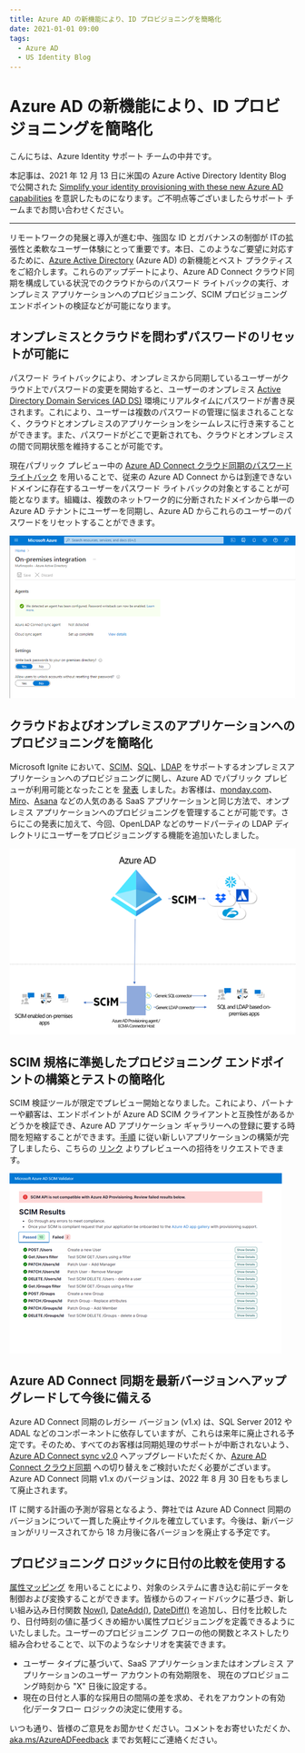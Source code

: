 ```yaml
---
title: Azure AD の新機能により、ID プロビジョニングを簡略化
date: 2021-01-01 09:00
tags:
  - Azure AD
  - US Identity Blog
---
```


# Azure AD の新機能により、ID プロビジョニングを簡略化

こんにちは、Azure Identity サポート チームの中井です。

本記事は、2021 年 12 月 13 日に米国の Azure Active Directory Identity Blog で公開された [Simplify your identity provisioning with these new Azure AD capabilities](https://techcommunity.microsoft.com/t5/azure-active-directory-identity/simplify-your-identity-provisioning-with-these-new-azure-ad/ba-p/2466922) を意訳したものになります。ご不明点等ございましたらサポート チームまでお問い合わせください。

----

リモートワークの発展と導入が進む中、強固な ID とガバナンスの制御が ITの拡張性と柔軟なユーザー体験にとって重要です。本日、このようなご要望に対応するために、[Azure Active Directory](https://docs.microsoft.com/ja-jp/azure/active-directory/) (Azure AD) の新機能とベスト プラクティスをご紹介します。これらのアップデートにより、Azure AD Connect クラウド同期を構成している状況でのクラウドからのパスワード ライトバックの実行、オンプレミス アプリケーションへのプロビジョニング、SCIM プロビジョニング エンドポイントの検証などが可能になります。

## オンプレミスとクラウドを問わずパスワードのリセットが可能に

パスワード ライトバックにより、オンプレミスから同期しているユーザーがクラウド上でパスワードの変更を開始すると、ユーザーのオンプレミス [Active Directory Domain Services (AD DS)](https://docs.microsoft.com/ja-jp/azure/active-directory-domain-services/overview) 環境にリアルタイムにパスワードが書き戻されます。これにより、ユーザーは複数のパスワードの管理に悩まされることなく、クラウドとオンプレミスのアプリケーションをシームレスに行き来することができます。また、パスワードがどこで更新されても、クラウドとオンプレミスの間で同期状態を維持することが可能です。

現在パブリック プレビュー中の [Azure AD Connect クラウド同期のパスワード ライトバック](https://docs.microsoft.com/ja-jp/azure/active-directory/authentication/tutorial-enable-cloud-sync-sspr-writeback) を用いることで、従来の Azure AD Connect からは到達できないドメインに存在するユーザーをパスワード ライトバックの対象とすることが可能となります。組織は、複数のネットワーク的に分断されたドメインから単一の Azure AD テナントにユーザーを同期し、Azure AD からこれらのユーザーのパスワードをリセットすることができます。

![](./simplify-your-identity-provisioning-with-these-new-azure-ad/on-premesis-integration.png)

## クラウドおよびオンプレミスのアプリケーションへのプロビジョニングを簡略化

Microsoft Ignite において、[SCIM](https://docs.microsoft.com/ja-jp/azure/active-directory/app-provisioning/on-premises-scim-provisioning)、[SQL](https://docs.microsoft.com/ja-jp/azure/active-directory/app-provisioning/tutorial-ecma-sql-connector)、[LDAP](https://docs.microsoft.com/ja-jp/azure/active-directory/app-provisioning/on-premises-ldap-connector-configure) をサポートするオンプレミスアプリケーションへのプロビジョニングに関し、Azure AD でパブリック プレビューが利用可能となったことを [発表](https://jpazureid.github.io/blog/azure-active-directory/identity-at-ignite-strengthen-resilience-with-identity/) しました。お客様は、[monday.com](https://docs.microsoft.com/ja-jp/azure/active-directory/saas-apps/mondaycom-provisioning-tutorial)、[Miro](https://docs.microsoft.com/ja-jp/azure/active-directory/saas-apps/miro-provisioning-tutorial)、[Asana](https://docs.microsoft.com/ja-jp/azure/active-directory/saas-apps/asana-provisioning-tutorial) などの人気のある SaaS アプリケーションと同じ方法で、オンプレミス アプリケーションへのプロビジョニングを管理することが可能です。さらにこの発表に加えて、今回、OpenLDAP などのサードパーティの LDAP ディレクトリにユーザーをプロビジョニングする機能を追加いたしました。

![](./simplify-your-identity-provisioning-with-these-new-azure-ad/azure-ad.png)

## SCIM 規格に準拠したプロビジョニング エンドポイントの構築とテストの簡略化

SCIM 検証ツールが限定でプレビュー開始となりました。これにより、パートナーや顧客は、エンドポイントが Azure AD SCIM クライアントと互換性があるかどうかを検証でき、Azure AD アプリケーション ギャラリーへの登録に要する時間を短縮することができます。[手順](https://docs.microsoft.com/ja-jp/azure/active-directory/app-provisioning/use-scim-to-provision-users-and-groups) に従い新しいアプリケーションの構築が完了しましたら、こちらの [リンク](https://forms.office.com/pages/responsepage.aspx?id=v4j5cvGGr0GRqy180BHbR7dZme7gPidCseyJdx2X-31UNUlLU05EVTg0MjBKNU1CV1ZDVkJZU0pVWC4u) よりプレビューへの招待をリクエストできます。

![](./simplify-your-identity-provisioning-with-these-new-azure-ad/scim-results.png)

## Azure AD Connect 同期を最新バージョンへアップグレードして今後に備える

Azure AD Connect 同期のレガシー バージョン (v1.x) は、SQL Server 2012 や ADAL などのコンポーネントに依存していますが、これらは来年に廃止される予定です。そのため、すべてのお客様は同期処理のサポートが中断されないよう、[Azure AD Connect sync v2.0](https://docs.microsoft.com/ja-jp/azure/active-directory/hybrid/reference-connect-version-history) へアップグレードいただくか、[Azure AD Connect クラウド同期](https://docs.microsoft.com/ja-jp/azure/active-directory/cloud-sync/what-is-cloud-sync) への切り替えをご検討いただく必要がございます。Azure AD Connect 同期 v1.x のバージョンは、2022 年 8 月 30 日をもちまして廃止されます。

IT に関する計画の予測が容易となるよう、弊社では Azure AD Connect 同期のバージョンについて一貫した廃止サイクルを確立しています。今後は、新バージョンがリリースされてから 18 カ月後に各バージョンを廃止する予定です。

## プロビジョニング ロジックに日付の比較を使用する

[属性マッピング](https://docs.microsoft.com/ja-jp/azure/active-directory/app-provisioning/functions-for-customizing-application-data) を用いることにより、対象のシステムに書き込む前にデータを制御および変換することができます。皆様からのフィードバックに基づき、新しい組み込み日付関数 [Now()](https://docs.microsoft.com/ja-jp/azure/active-directory/app-provisioning/functions-for-customizing-application-data#now), [DateAdd()](https://docs.microsoft.com/ja-jp/azure/active-directory/app-provisioning/functions-for-customizing-application-data#dateadd), [DateDiff()](https://docs.microsoft.com/ja-jp/azure/active-directory/app-provisioning/functions-for-customizing-application-data#datediff) を追加し、日付を比較したり、日付時刻の値に基づくきめ細かい属性プロビジョニングを定義できるようにいたしました。ユーザーのプロビジョニング フローの他の関数とネストしたり組み合わせることで、以下のようなシナリオを実装できます。

- ユーザー タイプに基づいて、SaaS アプリケーションまたはオンプレミス アプリケーションのユーザー アカウントの有効期限を、 現在のプロビジョニング時刻から "X" 日後に設定する。
- 現在の日付と人事的な採用日の間隔の差を求め、それをアカウントの有効化/データフロー ロジックの決定に使用する。

いつも通り、皆様のご意見をお聞かせください。コメントをお寄せいただくか、[aka.ms/AzureADFeedback](https://feedback.azure.com/d365community) までお気軽にご連絡ください。
